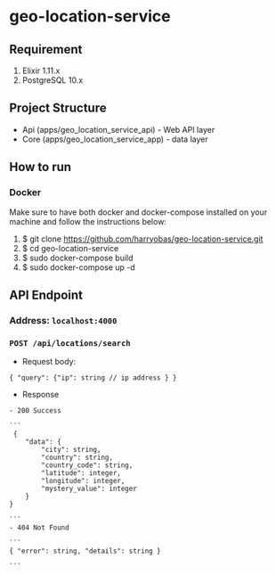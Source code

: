# geo-location-service

## Requirement

1. Elixir 1.11.x
2. PostgreSQL 10.x

## Project Structure 

* Api (apps/geo_location_service_api) - Web API layer
* Core (apps/geo_location_service_app) - data layer

## How to run 

### Docker 
Make sure to have both docker and docker-compose installed on your machine and follow the instructions below:

1. $ git clone https://github.com/harryobas/geo-location-service.git
2. $ cd geo-location-service
3. $ sudo docker-compose build
4. $ sudo docker-compose up -d

## API Endpoint 

### Address: `localhost:4000`

### `POST /api/locations/search`
  - Request body:

  ```
  { "query": {"ip": string // ip address } }

  ```
   - Response

    - 200 Success
    
    ```
     {
        "data": {
            "city": string,
            "country": string,
            "country_code": string,
            "latitude": integer,
            "longitude": integer,
            "mystery_value": integer
        }
    }

    ```
    - 404 Not Found

    ```
    { "error": string, "details": string }

    ```




